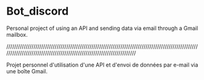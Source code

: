 # Bot_discord

Personal project of using an API and sending data via email through a Gmail mailbox.

//////////////////////////////////////////////////////////////////////////////////////////////////////////////////////////////////////////////////////////////////////

Projet personnel d'utilisation d'une API et d'envoi de données par e-mail via une boîte Gmail.



